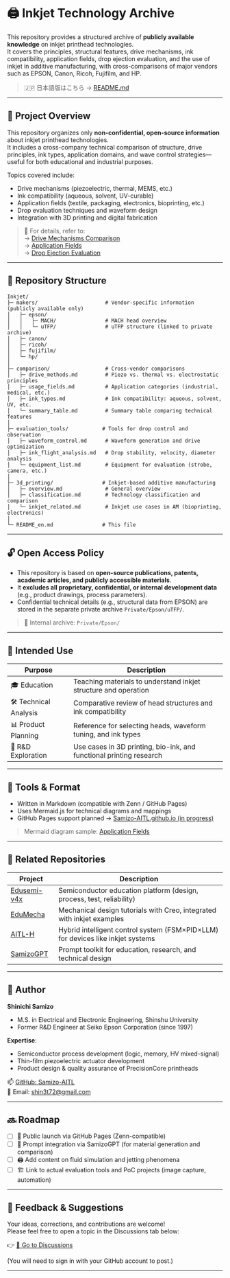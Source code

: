 # 🖨️ Inkjet Technology Archive

This repository provides a structured archive of **publicly available knowledge** on inkjet printhead technologies.  
It covers the principles, structural features, drive mechanisms, ink compatibility, application fields, drop ejection evaluation, and the use of inkjet in additive manufacturing, with cross-comparisons of major vendors such as EPSON, Canon, Ricoh, Fujifilm, and HP.

> 🇯🇵 日本語版はこちら → [README.md](./README.md)

---

## 📌 Project Overview

This repository organizes only **non-confidential, open-source information** about inkjet printhead technologies.  
It includes a cross-company technical comparison of structure, drive principles, ink types, application domains, and wave control strategies—useful for both educational and industrial purposes.

Topics covered include:

- Drive mechanisms (piezoelectric, thermal, MEMS, etc.)
- Ink compatibility (aqueous, solvent, UV-curable)
- Application fields (textile, packaging, electronics, bioprinting, etc.)
- Drop evaluation techniques and waveform design
- Integration with 3D printing and digital fabrication

> 🔎 For details, refer to:  
> → [Drive Mechanisms Comparison](./comparison/drive_methods.md)  
> → [Application Fields](./comparison/usage_fields.md)  
> → [Drop Ejection Evaluation](./evaluation_tools/ink_flight_analysis.md)

---

## 📁 Repository Structure

```plaintext
Inkjet/
├─ makers/                      # Vendor-specific information (publicly available only)
│   ├─ epson/
│   │   ├─ MACH/                # MACH head overview
│   │   └─ uTFP/                # uTFP structure (linked to private archive)
│   ├─ canon/
│   ├─ ricoh/
│   ├─ fujifilm/
│   └─ hp/
│
├─ comparison/                  # Cross-vendor comparisons
│   ├─ drive_methods.md         # Piezo vs. thermal vs. electrostatic principles
│   ├─ usage_fields.md          # Application categories (industrial, medical, etc.)
│   ├─ ink_types.md             # Ink compatibility: aqueous, solvent, UV, etc.
│   └─ summary_table.md         # Summary table comparing technical features
│
├─ evaluation_tools/           # Tools for drop control and observation
│   ├─ waveform_control.md      # Waveform generation and drive optimization
│   ├─ ink_flight_analysis.md   # Drop stability, velocity, diameter analysis
│   └─ equipment_list.md        # Equipment for evaluation (strobe, camera, etc.)
│
├─ 3d_printing/                # Inkjet-based additive manufacturing
│   ├─ overview.md              # General overview
│   ├─ classification.md        # Technology classification and comparison
│   └─ inkjet_related.md        # Inkjet use cases in AM (bioprinting, electronics)
│
└─ README_en.md                # This file

```

---

## 🔓 Open Access Policy

- This repository is based on **open-source publications, patents, academic articles, and publicly accessible materials**.
- It **excludes all proprietary, confidential, or internal development data** (e.g., product drawings, process parameters).
- Confidential technical details (e.g., structural data from EPSON) are stored in the separate private archive `Private/Epson/uTFP/`.

> 🔐 Internal archive: `Private/Epson/`

---

## 🎯 Intended Use

| Purpose            | Description |
|--------------------|-------------|
| 🎓 Education        | Teaching materials to understand inkjet structure and operation |
| 🛠 Technical Analysis | Comparative review of head structures and ink compatibility |
| 📊 Product Planning | Reference for selecting heads, waveform tuning, and ink types |
| 🧪 R&D Exploration  | Use cases in 3D printing, bio-ink, and functional printing research |

---

## 🔧 Tools & Format

- Written in Markdown (compatible with Zenn / GitHub Pages)
- Uses Mermaid.js for technical diagrams and mappings
- GitHub Pages support planned → [Samizo-AITL.github.io (in progress)](https://github.com/Samizo-AITL)

> Mermaid diagram sample: [Application Fields](./comparison/usage_fields.md)

---

## 📎 Related Repositories

| Project | Description |
|---------|-------------|
| [Edusemi-v4x](https://github.com/Samizo-AITL/Edusemi-v4x) | Semiconductor education platform (design, process, test, reliability) |
| [EduMecha](https://github.com/Samizo-AITL/EduMecha) | Mechanical design tutorials with Creo, integrated with inkjet examples |
| [AITL-H](https://github.com/Samizo-AITL/AITL-H) | Hybrid intelligent control system (FSM×PID×LLM) for devices like inkjet systems |
| [SamizoGPT](https://github.com/Samizo-AITL/SamizoGPT) | Prompt toolkit for education, research, and technical design |

---

## 👤 Author

**Shinichi Samizo**  
- M.S. in Electrical and Electronic Engineering, Shinshu University  
- Former R&D Engineer at Seiko Epson Corporation (since 1997)  

**Expertise**:
- Semiconductor process development (logic, memory, HV mixed-signal)
- Thin-film piezoelectric actuator development
- Product design & quality assurance of PrecisionCore printheads

📫 [GitHub: Samizo-AITL](https://github.com/Samizo-AITL)  
📩 Email: [shin3t72@gmail.com](mailto:shin3t72@gmail.com)

---

## 🔜 Roadmap

- [ ] 📘 Public launch via GitHub Pages (Zenn-compatible)
- [ ] 🧠 Prompt integration via SamizoGPT (for material generation and comparison)
- [ ] 🖨️ Add content on fluid simulation and jetting phenomena
- [ ] 🏗️ Link to actual evaluation tools and PoC projects (image capture, automation)

---

## 💬 Feedback & Suggestions

Your ideas, corrections, and contributions are welcome!  
Please feel free to open a topic in the Discussions tab below:

👉 [💬 Go to Discussions](https://github.com/Samizo-AITL/Inkjet/discussions)

(You will need to sign in with your GitHub account to post.)

---
